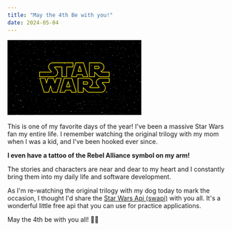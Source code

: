```yaml
---
title: "May the 4th Be with you!"
date: 2024-05-04
---
```


![May the 4th Be with you!](/assets/images/star-wars.png)

This is one of my favorite days of the year! I've been a massive Star Wars fan 
my entire life. I remember watching the original trilogy with my mom when I was
a kid, and I've been hooked ever since. 

**I even have a tattoo of the Rebel Alliance symbol on my arm!**

The stories and characters are near and dear to my heart and I constantly bring
them into my daily life and software development. 

As I'm re-watching the original trilogy with my dog today to mark the occasion,
I thought I'd share the [Star Wars Api (swapi)](https://swapi.dev/) with you all.
It's a wonderful little free api that you can use for practice applications. 

May the 4th be with you all! 🌌🚀
